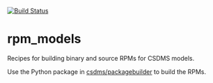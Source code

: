 [![Build Status](https://travis-ci.org/csdms/rpm_models.svg?branch=master)](https://travis-ci.org/csdms/rpm_models)

rpm_models
==========

Recipes for building binary and source RPMs for CSDMS models.

Use the Python package in 
[csdms/packagebuilder](https://github.com/csdms/packagebuilder)
to build the RPMs.
